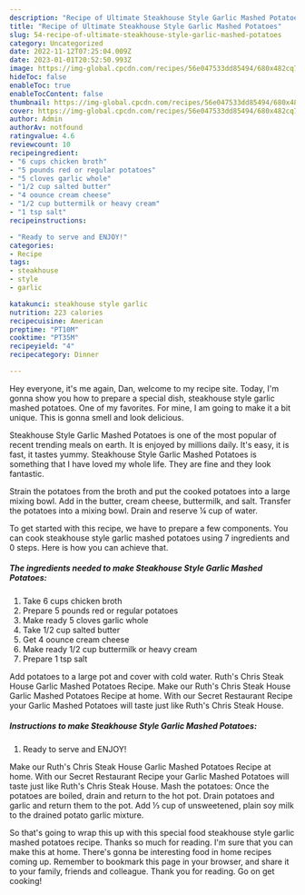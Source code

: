 ```yaml
---
description: "Recipe of Ultimate Steakhouse Style Garlic Mashed Potatoes"
title: "Recipe of Ultimate Steakhouse Style Garlic Mashed Potatoes"
slug: 54-recipe-of-ultimate-steakhouse-style-garlic-mashed-potatoes
category: Uncategorized
date: 2022-11-12T07:25:04.009Z
date: 2023-01-01T20:52:50.993Z
image: https://img-global.cpcdn.com/recipes/56e047533dd85494/680x482cq70/steakhouse-style-garlic-mashed-potatoes-recipe-main-photo.jpg
hideToc: false
enableToc: true
enableTocContent: false
thumbnail: https://img-global.cpcdn.com/recipes/56e047533dd85494/680x482cq70/steakhouse-style-garlic-mashed-potatoes-recipe-main-photo.jpg
cover: https://img-global.cpcdn.com/recipes/56e047533dd85494/680x482cq70/steakhouse-style-garlic-mashed-potatoes-recipe-main-photo.jpg
author: Admin
authorAv: notfound
ratingvalue: 4.6
reviewcount: 10
recipeingredient:
- "6 cups chicken broth"
- "5 pounds red or regular potatoes"
- "5 cloves garlic whole"
- "1/2 cup salted butter"
- "4 oounce cream cheese"
- "1/2 cup buttermilk or heavy cream"
- "1 tsp salt"
recipeinstructions:

- "Ready to serve and ENJOY!"
categories:
- Recipe
tags:
- steakhouse
- style
- garlic

katakunci: steakhouse style garlic 
nutrition: 223 calories
recipecuisine: American
preptime: "PT10M"
cooktime: "PT35M"
recipeyield: "4"
recipecategory: Dinner

---
```



Hey everyone, it's me again, Dan, welcome to my recipe site. Today, I'm gonna show you how to prepare a special dish, steakhouse style garlic mashed potatoes. One of my favorites. For mine, I am going to make it a bit unique. This is gonna smell and look delicious.

Steakhouse Style Garlic Mashed Potatoes is one of the most popular of recent trending meals on earth. It is enjoyed by millions daily. It's easy, it is fast, it tastes yummy. Steakhouse Style Garlic Mashed Potatoes is something that I have loved my whole life. They are fine and they look fantastic.

Strain the potatoes from the broth and put the cooked potatoes into a large mixing bowl. Add in the butter, cream cheese, buttermilk, and salt. Transfer the potatoes into a mixing bowl. Drain and reserve ¼ cup of water.


To get started with this recipe, we have to prepare a few components. You can cook steakhouse style garlic mashed potatoes using 7 ingredients and 0 steps. Here is how you can achieve that.

<!--inarticleads1-->

##### The ingredients needed to make Steakhouse Style Garlic Mashed Potatoes:

1. Take 6 cups chicken broth
1. Prepare 5 pounds red or regular potatoes
1. Make ready 5 cloves garlic whole
1. Take 1/2 cup salted butter
1. Get 4 oounce cream cheese
1. Make ready 1/2 cup buttermilk or heavy cream
1. Prepare 1 tsp salt


Add potatoes to a large pot and cover with cold water. Ruth&#39;s Chris Steak House Garlic Mashed Potatoes Recipe. Make our Ruth&#39;s Chris Steak House Garlic Mashed Potatoes Recipe at home. With our Secret Restaurant Recipe your Garlic Mashed Potatoes will taste just like Ruth&#39;s Chris Steak House. 

<!--inarticleads2-->

##### Instructions to make Steakhouse Style Garlic Mashed Potatoes:


1. Ready to serve and ENJOY!

Make our Ruth&#39;s Chris Steak House Garlic Mashed Potatoes Recipe at home. With our Secret Restaurant Recipe your Garlic Mashed Potatoes will taste just like Ruth&#39;s Chris Steak House. Mash the potatoes: Once the potatoes are boiled, drain and return to the hot pot. Drain potatoes and garlic and return them to the pot. Add ⅓ cup of unsweetened, plain soy milk to the drained potato garlic mixture. 

So that's going to wrap this up with this special food steakhouse style garlic mashed potatoes recipe. Thanks so much for reading. I'm sure that you can make this at home. There's gonna be interesting food in home recipes coming up. Remember to bookmark this page in your browser, and share it to your family, friends and colleague. Thank you for reading. Go on get cooking!
